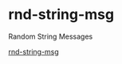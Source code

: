 # rnd-string-msg
Random String Messages

[rnd-string-msg](https://www.npmjs.com/package/rnd-string-msg)
